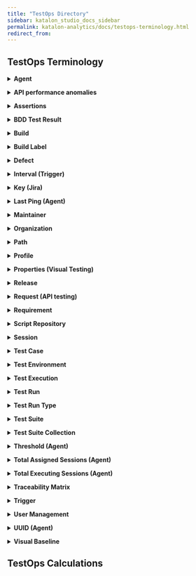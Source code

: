 ```yaml
---
title: "TestOps Directory"
sidebar: katalon_studio_docs_sidebar
permalink: katalon-analytics/docs/testops-terminology.html
redirect_from:
---
```


## TestOps Terminology

**<details><summary>Agent</summary>**

Connects a local machine to the TestOps servers for Test Runs execution.

</details>

**<details><summary>API performance anomalies</summary>**

Identify web services that take more/less time to respond than usual by applying the local outlier factor (LOF) on 30 latest execution requests.
</details>

**<details><summary>Assertions</summary>**

Determine whether the automated Test Case succeeds or not.

Katalon TestOps provides users a specific view of Assertions in each Test Case to evaluate the quality of Test Cases and ensure your tested application/software is working correctly.

Assertions help checking whether a condition is true (e.g., whether labels, data, API responses are rendered correctly).

> Notes:
>
> Users configure Assertions in Katalon Studio and view them in TestOps once test reports are uploaded to Katalon TestOps.
</details>

**<details><summary>BDD Test Result</summary>**

Represents the result of tests following the behavior-driven development (BDD) conventions. Features of your BDD tests are displayed as Requirements, while Scenarios are displayed as Test Cases.
*This is configured in Katalon Studio and viewed in TestOps through reports being uploaded.
</details>

**<details><summary>Build</summary>**
Apply local outlier factor agorithm on the latest 30 execution request (based on start time) to identify web services that take much more/less time to respond than usual.
</details>

**<details><summary>Build Label</summary>**
Apply local outlier factor agorithm on the latest 30 execution request (based on start time) to identify web services that take much more/less time to respond than usual.
</details>

**<details><summary>Defect</summary>**
Apply local outlier factor agorithm on the latest 30 execution request (based on start time) to identify web services that take much more/less time to respond than usual.
</details>

**<details><summary>Interval (Trigger)</summary>**
Apply local outlier factor agorithm on the latest 30 execution request (based on start time) to identify web services that take much more/less time to respond than usual.
</details>

**<details><summary>Key (Jira)</summary>**
Apply local outlier factor agorithm on the latest 30 execution request (based on start time) to identify web services that take much more/less time to respond than usual.
</details>

**<details><summary>Last Ping (Agent)</summary>**
Apply local outlier factor agorithm on the latest 30 execution request (based on start time) to identify web services that take much more/less time to respond than usual.
</details>

**<details><summary>Maintainer</summary>**
Apply local outlier factor agorithm on the latest 30 execution request (based on start time) to identify web services that take much more/less time to respond than usual.
</details>

**<details><summary>Organization</summary>**
Apply local outlier factor agorithm on the latest 30 execution request (based on start time) to identify web services that take much more/less time to respond than usual.
</details>

**<details><summary>Path</summary>**
Apply local outlier factor agorithm on the latest 30 execution request (based on start time) to identify web services that take much more/less time to respond than usual.
</details>

**<details><summary>Profile</summary>**
Apply local outlier factor agorithm on the latest 30 execution request (based on start time) to identify web services that take much more/less time to respond than usual.
</details>

**<details><summary>Properties (Visual Testing)</summary>**
Apply local outlier factor agorithm on the latest 30 execution request (based on start time) to identify web services that take much more/less time to respond than usual.
</details>

**<details><summary>Release</summary>**
Apply local outlier factor agorithm on the latest 30 execution request (based on start time) to identify web services that take much more/less time to respond than usual.
</details>

**<details><summary>Request (API testing)</summary>**
Apply local outlier factor agorithm on the latest 30 execution request (based on start time) to identify web services that take much more/less time to respond than usual.
</details>

**<details><summary>Requirement</summary>**
Apply local outlier factor agorithm on the latest 30 execution request (based on start time) to identify web services that take much more/less time to respond than usual.
</details>

**<details><summary>Script Repository</summary>**
Apply local outlier factor agorithm on the latest 30 execution request (based on start time) to identify web services that take much more/less time to respond than usual.
</details>

**<details><summary>Session</summary>**
Apply local outlier factor agorithm on the latest 30 execution request (based on start time) to identify web services that take much more/less time to respond than usual.
</details>

**<details><summary>Test Case</summary>**
Apply local outlier factor agorithm on the latest 30 execution request (based on start time) to identify web services that take much more/less time to respond than usual.
</details>

**<details><summary>Test Environment</summary>**
Apply local outlier factor agorithm on the latest 30 execution request (based on start time) to identify web services that take much more/less time to respond than usual.
</details>

**<details><summary>Test Execution</summary>**
Apply local outlier factor agorithm on the latest 30 execution request (based on start time) to identify web services that take much more/less time to respond than usual.
</details>

**<details><summary>Test Run</summary>**
Apply local outlier factor agorithm on the latest 30 execution request (based on start time) to identify web services that take much more/less time to respond than usual.
</details>

**<details><summary>Test Run Type</summary>**
Apply local outlier factor agorithm on the latest 30 execution request (based on start time) to identify web services that take much more/less time to respond than usual.
</details>

**<details><summary>Test Suite</summary>**
Apply local outlier factor agorithm on the latest 30 execution request (based on start time) to identify web services that take much more/less time to respond than usual.
</details>

**<details><summary>Test Suite Collection</summary>**
Apply local outlier factor agorithm on the latest 30 execution request (based on start time) to identify web services that take much more/less time to respond than usual.
</details>

**<details><summary>Threshold (Agent)</summary>**
Apply local outlier factor agorithm on the latest 30 execution request (based on start time) to identify web services that take much more/less time to respond than usual.
</details>

**<details><summary>Total Assigned Sessions (Agent)</summary>**
Apply local outlier factor agorithm on the latest 30 execution request (based on start time) to identify web services that take much more/less time to respond than usual.
</details>

**<details><summary>Total Executing Sessions (Agent)</summary>**
Apply local outlier factor agorithm on the latest 30 execution request (based on start time) to identify web services that take much more/less time to respond than usual.
</details>

**<details><summary>Traceability Matrix</summary>**
Apply local outlier factor agorithm on the latest 30 execution request (based on start time) to identify web services that take much more/less time to respond than usual.
</details>

**<details><summary>Trigger</summary>**
Apply local outlier factor agorithm on the latest 30 execution request (based on start time) to identify web services that take much more/less time to respond than usual.
</details>

**<details><summary>User Management</summary>**
Apply local outlier factor agorithm on the latest 30 execution request (based on start time) to identify web services that take much more/less time to respond than usual.
</details>

**<details><summary>UUID (Agent)</summary>**
Apply local outlier factor agorithm on the latest 30 execution request (based on start time) to identify web services that take much more/less time to respond than usual.
</details>

**<details><summary>Visual Baseline</summary>**
Apply local outlier factor agorithm on the latest 30 execution request (based on start time) to identify web services that take much more/less time to respond than usual.
</details>

## TestOps Calculations